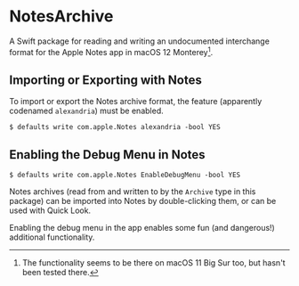 # NotesArchive

A Swift package for reading and writing an undocumented interchange format for the Apple Notes app in macOS 12 Monterey[^1].

## Importing or Exporting with Notes

To import or export the Notes archive format, the feature (apparently codenamed `alexandria`) must be enabled.

```shell
$ defaults write com.apple.Notes alexandria -bool YES
```
## Enabling the Debug Menu in Notes

```shell
$ defaults write com.apple.Notes EnableDebugMenu -bool YES
```

Notes archives (read from and written to by the `Archive` type in this package) can be imported into Notes by double-clicking them, or can be used with Quick Look.

Enabling the debug menu in the app enables some fun (and dangerous!) additional functionality.

[^1]: The functionality seems to be there on macOS 11 Big Sur too, but hasn't been tested there.
